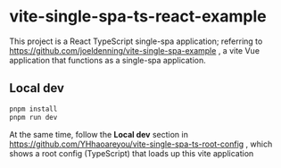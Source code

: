 # vite-single-spa-ts-react-example

This project is a React TypeScript single-spa application; referring to https://github.com/joeldenning/vite-single-spa-example , a vite Vue application that functions as a single-spa application.

## Local dev

```sh
pnpm install
pnpm run dev
```

At the same time, follow the **Local dev** section in https://github.com/YHhaoareyou/vite-single-spa-ts-root-config , which shows a root config (TypeScript) that loads up this vite application
